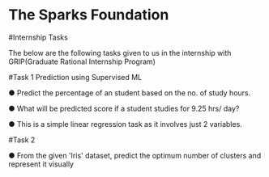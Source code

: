 # The Sparks Foundation 

#Internship Tasks

The below are the following tasks given to us in the internship with GRIP(Graduate Rational Internship Program)

#Task 1
Prediction using Supervised ML

● Predict the percentage of an student based on the no. of study hours.

● What will be predicted score if a student studies for 9.25 hrs/ day?

● This is a simple linear regression task as it involves just 2 variables.

#Task 2

● From the given 'Iris' dataset, predict the optimum number of clusters and represent it visually

